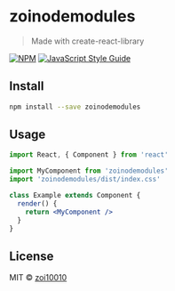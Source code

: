 # zoinodemodules

> Made with create-react-library

[![NPM](https://img.shields.io/npm/v/zoinodemodules.svg)](https://www.npmjs.com/package/zoinodemodules) [![JavaScript Style Guide](https://img.shields.io/badge/code_style-standard-brightgreen.svg)](https://standardjs.com)

## Install

```bash
npm install --save zoinodemodules
```

## Usage

```jsx
import React, { Component } from 'react'

import MyComponent from 'zoinodemodules'
import 'zoinodemodules/dist/index.css'

class Example extends Component {
  render() {
    return <MyComponent />
  }
}
```

## License

MIT © [zoi10010](https://github.com/zoi10010)
